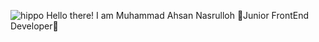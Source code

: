 ![hippo](https://giphy.com/embed/wUZhA056McIdtDcQtW")
Hello there! 
I am Muhammad Ahsan Nasrulloh
🙌Junior FrontEnd Developer🙌 

<!---
MuhammadAhsandev/MuhammadAhsandev is a ✨ special ✨ repository because its `README.md` (this file) appears on your GitHub profile.
You can click the Preview link to take a look at your changes.
--->
